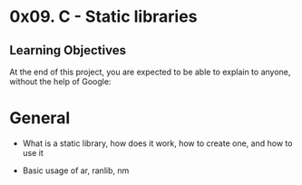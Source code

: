 # 0x09. C - Static libraries

## Learning Objectives

At the end of this project, you are expected to be able to explain to anyone, without the help of Google:

# General

* What is a static library, how does it work, how to create one, and how to use it

* Basic usage of ar, ranlib, nm
